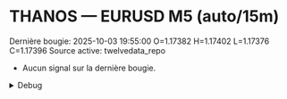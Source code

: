 # THANOS — EURUSD M5 (auto/15m)
Dernière bougie: 2025-10-03 19:55:00  O=1.17382  H=1.17402  L=1.17376  C=1.17396
Source active: twelvedata_repo

- Aucun signal sur la dernière bougie.

<details><summary>Debug</summary>

- TD_API_KEY manquant.

</details>